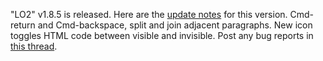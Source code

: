 "LO2" v1.8.5 is released. Here are the <a href="http://this.how/littleoutliner/versions.opml#1580502471000">update notes</a> for this version. Cmd-return and Cmd-backspace, split and join adjacent paragraphs. New icon toggles HTML code between visible and invisible. Post any bug reports in <a href="https://github.com/scripting/Scripting-News/issues/150">this thread</a>.
